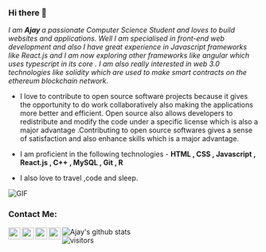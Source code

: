 ### Hi there 👋
<p><em> I am <b> Ajay </b> a passionate Computer Science Student and loves to build websites and applications. Well I am specialised in front-end web development and also I have great experience in Javascript frameworks like React.js and I am now exploring other frameworks like angular which uses typescript in its core . I am also really interested in web 3.0 technologies like solidity which are used to make smart contracts on the ethereum blockchain network.</em></p>



* I love to contribute to open source software projects because it gives the opportunity to do work collaboratively also making the applications more better and   efficient. Open source also allows developers to redistribute and modify the code under a specific license which is also a major advantage .Contributing to open source softwares gives a sense of satisfaction and also enhance skills which is a major advantage.


<ul>
 <li>I am proficient in the following technologies - <b>HTML , CSS , Javascript , React.js , C++ , MySQL , Git , R</b>  </li></p>
 
 <li>I also love to travel ,code and sleep.</li>
 </ul>

![GIF](https://media.tenor.com/iviIq2uXz-kAAAAi/work-office.gif)

### Contact Me:
<a href="https://www.linkedin.com/in/ajay-singh-a477b21aa/">
  <img align="left" width="24px" src="https://cdn.jsdelivr.net/npm/simple-icons@v3/icons/linkedin.svg" />
</a>
<a href="https://www.instagram.com/agnostic_ajay/">
<img align="left" width="24px" src="https://cdn.jsdelivr.net/npm/simple-icons@v3/icons/instagram.svg" />
</a>
<a href="mailto:ajaykripa8736968359@gmail.com">
<img align="left" width="24px" src="https://cdn.jsdelivr.net/npm/simple-icons@v3/icons/gmail.svg"/>
</a>
<a href="https://www.youtube.com/channel/UCQYp6u-OUotTweP8fF4noyA"/>
<img align="left" width="24px" src="https://cdn.jsdelivr.net/npm/simple-icons@v3/icons/youtube.svg"/>
</a>

![Ajay's github stats](https://github-readme-stats.vercel.app/api?username=ajay-singh1&show_icons=true&hide_border=true)
<br/>
![visitors](https://visitor-badge.laobi.icu/badge?page_id=ajay-singh1.ajay-singh1)


 
  










